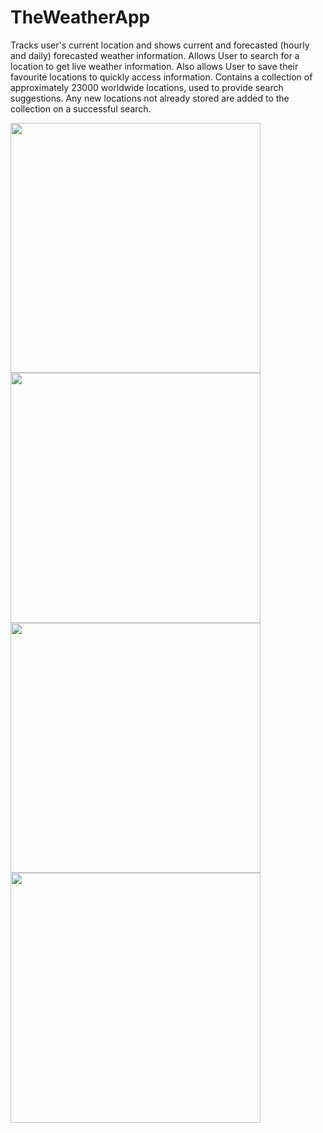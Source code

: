# TheWeatherApp
Tracks user's current location and shows current and forecasted (hourly and daily) forecasted weather information. Allows User to search for a location to get live weather information. Also allows User to save their favourite locations to quickly access information. Contains a collection of approximately 23000 worldwide locations, used to provide search suggestions. Any new locations not already stored are added to the collection on a successful search.

<img src="https://user-images.githubusercontent.com/29005515/97068440-e2cec480-1584-11eb-896d-7165a7b9a1c8.png" height="400"/>        <img src="https://user-images.githubusercontent.com/29005515/97068532-85874300-1585-11eb-9a49-deec33ae3bbe.png" height="400"/>        <img src="https://user-images.githubusercontent.com/29005515/97068540-9df75d80-1585-11eb-9545-ab2be46c28a8.png" height="400"/>        <img src="https://user-images.githubusercontent.com/29005515/97068553-bb2c2c00-1585-11eb-91d7-03b150c0a16b.png" height="400"/>
